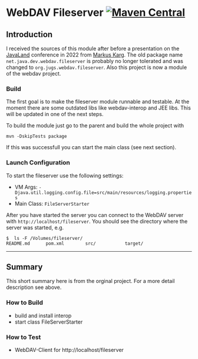 # WebDAV Fileserver [![Maven Central](https://maven-badges.herokuapp.com/maven-central/org.jugs.webdav/fileserver/badge.svg)](https://maven-badges.herokuapp.com/maven-central/org.jugs.webdav/fileserver)


## Introduction

I received the sources of this module after before a presentation on the [JavaLand](http://www.javaland.eu) conference in 2022 from [Markus Karg](http://www.headcrashing.eu).
The old package name `net.java.dev.webdav.fileserver` is probably no longer tolerated and was changed to `org.jugs.webdav.fileserver`.
Also this project is now a module of the webdav project.


### Build

The first goal is to make the fileserver module runnable and testable.
At the moment there are some outdated libs like webdav-interop and JEE libs.
This will be updated in one of the next steps.

To build the module just go to the parent and build the whole project with

    mvn -DskipTests package

If this was successfull you can start the main class (see next section). 


### Launch Configuration

To start the fileserver use the following settings:

* VM Args: `-Djava.util.logging.config.file=src/main/resources/logging.properties`
* Main Class: `FileServerStarter`

After you have started the server you can connect to the WebDAV server with `http://localhost/fileserver`.
You should see the directory where the server was started, e.g.

    $  ls -F /Volumes/fileserver/
    README.md      pom.xml        src/           target/




---

## Summary

This short summary here is from the orginal project.
For a more detail description see above.

### How to Build

* build and install interop
* start class FileServerStarter

### How to Test

* WebDAV-Client for http://localhost/fileserver
